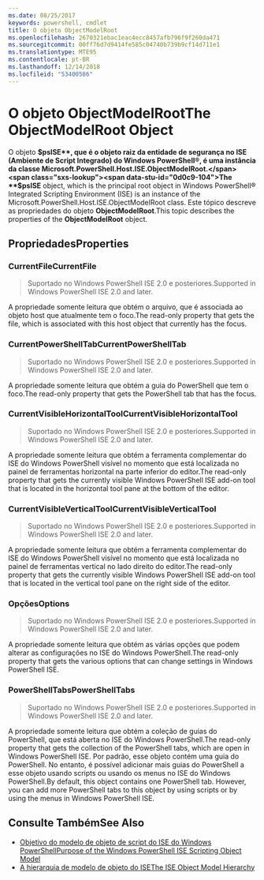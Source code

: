 ```yaml
---
ms.date: 08/25/2017
keywords: powershell, cmdlet
title: O objeto ObjectModelRoot
ms.openlocfilehash: 2670321ebac1eac4ecc8457afb796f9f260da471
ms.sourcegitcommit: 00ff76d7d9414fe585c04740b739b9cf14d711e1
ms.translationtype: MTE95
ms.contentlocale: pt-BR
ms.lasthandoff: 12/14/2018
ms.locfileid: "53400586"
---
```

# <a name="the-objectmodelroot-object"></a><span data-ttu-id="0d0c9-103">O objeto ObjectModelRoot</span><span class="sxs-lookup"><span data-stu-id="0d0c9-103">The ObjectModelRoot Object</span></span>

<span data-ttu-id="0d0c9-104">O objeto **$psISE**, que é o objeto raiz da entidade de segurança no ISE (Ambiente de Script Integrado) do Windows PowerShell®, é uma instância da classe Microsoft.PowerShell.Host.ISE.ObjectModelRoot.</span><span class="sxs-lookup"><span data-stu-id="0d0c9-104">The **$psISE** object, which is the principal root object in Windows PowerShell® Integrated Scripting Environment (ISE) is an instance of the Microsoft.PowerShell.Host.ISE.ObjectModelRoot class.</span></span>
<span data-ttu-id="0d0c9-105">Este tópico descreve as propriedades do objeto **ObjectModelRoot**.</span><span class="sxs-lookup"><span data-stu-id="0d0c9-105">This topic describes the properties of the **ObjectModelRoot** object.</span></span>

## <a name="properties"></a><span data-ttu-id="0d0c9-106">Propriedades</span><span class="sxs-lookup"><span data-stu-id="0d0c9-106">Properties</span></span>

### <a name="currentfile"></a><span data-ttu-id="0d0c9-107">CurrentFile</span><span class="sxs-lookup"><span data-stu-id="0d0c9-107">CurrentFile</span></span>

> <span data-ttu-id="0d0c9-108">Suportado no Windows PowerShell ISE 2.0 e posteriores.</span><span class="sxs-lookup"><span data-stu-id="0d0c9-108">Supported in Windows PowerShell ISE 2.0 and later.</span></span>

<span data-ttu-id="0d0c9-109">A propriedade somente leitura que obtém o arquivo, que é associada ao objeto host que atualmente tem o foco.</span><span class="sxs-lookup"><span data-stu-id="0d0c9-109">The read-only property that gets the file, which is associated with this host object that currently has the focus.</span></span>

### <a name="currentpowershelltab"></a><span data-ttu-id="0d0c9-110">CurrentPowerShellTab</span><span class="sxs-lookup"><span data-stu-id="0d0c9-110">CurrentPowerShellTab</span></span>

> <span data-ttu-id="0d0c9-111">Suportado no Windows PowerShell ISE 2.0 e posteriores.</span><span class="sxs-lookup"><span data-stu-id="0d0c9-111">Supported in Windows PowerShell ISE 2.0 and later.</span></span>

<span data-ttu-id="0d0c9-112">A propriedade somente leitura que obtém a guia do PowerShell que tem o foco.</span><span class="sxs-lookup"><span data-stu-id="0d0c9-112">The read-only property that gets the PowerShell tab that has the focus.</span></span>

### <a name="currentvisiblehorizontaltool"></a><span data-ttu-id="0d0c9-113">CurrentVisibleHorizontalTool</span><span class="sxs-lookup"><span data-stu-id="0d0c9-113">CurrentVisibleHorizontalTool</span></span>

> <span data-ttu-id="0d0c9-114">Suportado no Windows PowerShell ISE 2.0 e posteriores.</span><span class="sxs-lookup"><span data-stu-id="0d0c9-114">Supported in Windows PowerShell ISE 2.0 and later.</span></span>

<span data-ttu-id="0d0c9-115">A propriedade somente leitura que obtém a ferramenta complementar do ISE do Windows PowerShell visível no momento que está localizada no painel de ferramentas horizontal na parte inferior do editor.</span><span class="sxs-lookup"><span data-stu-id="0d0c9-115">The read-only property that gets the currently visible Windows PowerShell ISE add-on tool that is located in the horizontal tool pane at the bottom of the editor.</span></span>

### <a name="currentvisibleverticaltool"></a><span data-ttu-id="0d0c9-116">CurrentVisibleVerticalTool</span><span class="sxs-lookup"><span data-stu-id="0d0c9-116">CurrentVisibleVerticalTool</span></span>

> <span data-ttu-id="0d0c9-117">Suportado no Windows PowerShell ISE 2.0 e posteriores.</span><span class="sxs-lookup"><span data-stu-id="0d0c9-117">Supported in Windows PowerShell ISE 2.0 and later.</span></span>

<span data-ttu-id="0d0c9-118">A propriedade somente leitura que obtém a ferramenta complementar do ISE do Windows PowerShell visível no momento que está localizada no painel de ferramentas vertical no lado direito do editor.</span><span class="sxs-lookup"><span data-stu-id="0d0c9-118">The read-only property that gets the currently visible Windows PowerShell ISE add-on tool that is located in the vertical tool pane on the right side of the editor.</span></span>

### <a name="options"></a><span data-ttu-id="0d0c9-119">Opções</span><span class="sxs-lookup"><span data-stu-id="0d0c9-119">Options</span></span>

> <span data-ttu-id="0d0c9-120">Suportado no Windows PowerShell ISE 2.0 e posteriores.</span><span class="sxs-lookup"><span data-stu-id="0d0c9-120">Supported in Windows PowerShell ISE 2.0 and later.</span></span>

<span data-ttu-id="0d0c9-121">A propriedade somente leitura que obtém as várias opções que podem alterar as configurações no ISE do Windows PowerShell.</span><span class="sxs-lookup"><span data-stu-id="0d0c9-121">The read-only property that gets the various options that can change settings in Windows PowerShell ISE.</span></span>

### <a name="powershelltabs"></a><span data-ttu-id="0d0c9-122">PowerShellTabs</span><span class="sxs-lookup"><span data-stu-id="0d0c9-122">PowerShellTabs</span></span>

> <span data-ttu-id="0d0c9-123">Suportado no Windows PowerShell ISE 2.0 e posteriores.</span><span class="sxs-lookup"><span data-stu-id="0d0c9-123">Supported in Windows PowerShell ISE 2.0 and later.</span></span>

<span data-ttu-id="0d0c9-124">A propriedade somente leitura que obtém a coleção de guias do PowerShell, que está aberta no ISE do Windows PowerShell.</span><span class="sxs-lookup"><span data-stu-id="0d0c9-124">The read-only property that gets the collection of the PowerShell tabs, which are open in Windows PowerShell ISE.</span></span> <span data-ttu-id="0d0c9-125">Por padrão, esse objeto contém uma guia do PowerShell. No entanto, é possível adicionar mais guias do PowerShell a esse objeto usando scripts ou usando os menus no ISE do Windows PowerShell.</span><span class="sxs-lookup"><span data-stu-id="0d0c9-125">By default, this object contains one PowerShell tab. However, you can add more PowerShell tabs to this object by using scripts or by using the menus in Windows PowerShell ISE.</span></span>

## <a name="see-also"></a><span data-ttu-id="0d0c9-126">Consulte Também</span><span class="sxs-lookup"><span data-stu-id="0d0c9-126">See Also</span></span>

- [<span data-ttu-id="0d0c9-127">Objetivo do modelo de objeto de script do ISE do Windows PowerShell</span><span class="sxs-lookup"><span data-stu-id="0d0c9-127">Purpose of the Windows PowerShell ISE Scripting Object Model</span></span>](Purpose-of-the-Windows-PowerShell-ISE-Scripting-Object-Model.md)
- [<span data-ttu-id="0d0c9-128">A hierarquia de modelo de objeto do ISE</span><span class="sxs-lookup"><span data-stu-id="0d0c9-128">The ISE Object Model Hierarchy</span></span>](The-ISE-Object-Model-Hierarchy.md)